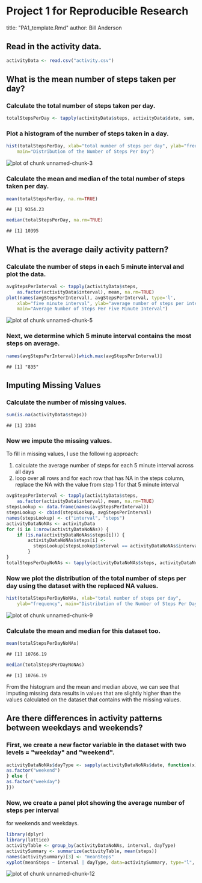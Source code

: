 # Project 1 for Reproducible Research

title: "PA1_template.Rmd"
author: Bill Anderson

## Read in the activity data.


```r
activityData <- read.csv("activity.csv")
```

## What is the mean number of steps taken per day?

### Calculate the total number of steps taken per day.


```r
totalStepsPerDay <- tapply(activityData$steps, activityData$date, sum, na.rm=TRUE)
```

### Plot a histogram of the number of steps taken in a day.


```r
hist(totalStepsPerDay, xlab="total number of steps per day", ylab="frequency", 
	main="Distribution of the Number of Steps Per Day")
```

![plot of chunk unnamed-chunk-3](figure/unnamed-chunk-3-1.png) 

### Calculate the mean and median of the total number of steps taken per day.


```r
mean(totalStepsPerDay, na.rm=TRUE)
```

```
## [1] 9354.23
```

```r
median(totalStepsPerDay, na.rm=TRUE)
```

```
## [1] 10395
```

## What is the average daily activity pattern?

### Calculate the number of steps in each 5 minute interval and plot the data.


```r
avgStepsPerInterval <- tapply(activityData$steps, 
	as.factor(activityData$interval), mean, na.rm=TRUE)
plot(names(avgStepsPerInterval), avgStepsPerInterval, type='l', 
	xlab="five minute interval", ylab="average number of steps per interval", 
	main="Average Number of Steps Per Five Minute Interval")
```

![plot of chunk unnamed-chunk-5](figure/unnamed-chunk-5-1.png) 

### Next, we determine which 5 minute interval contains the most steps on average.


```r
names(avgStepsPerInterval)[which.max(avgStepsPerInterval)]
```

```
## [1] "835"
```

## Imputing Missing Values

### Calculate the number of missing values.


```r
sum(is.na(activityData$steps))
```

```
## [1] 2304
```

### Now we impute the missing values.

To fill in missing values, I use the following approach:

1. calculate the average number of steps for each 5 minute interval across all days
2. loop over all rows and for each row that has NA in the steps column, replace the NA with the value from step 1 for that 5 minute interval


```r
avgStepsPerInterval <- tapply(activityData$steps, 
	as.factor(activityData$interval), mean, na.rm=TRUE)
stepsLookup <- data.frame(names(avgStepsPerInterval))
stepsLookup <- cbind(stepsLookup, avgStepsPerInterval)
names(stepsLookup) <- c("interval", "steps")
activityDataNoNAs <- activityData
for (i in 1:nrow(activityDataNoNAs)) {
    if (is.na(activityDataNoNAs$steps[i])) {
        activityDataNoNAs$steps[i] <- 
          stepsLookup[stepsLookup$interval == activityDataNoNAs$interval[i], "steps"] 
        }
}
totalStepsPerDayNoNAs <- tapply(activityDataNoNAs$steps, activityDataNoNAs$date, sum)
```

### Now we plot the distribution of the total number of steps per day using the dataset with the replaced NA values.


```r
hist(totalStepsPerDayNoNAs, xlab="total number of steps per day", 
	ylab="frequency", main="Distribution of the Number of Steps Per Day (No NAs)")
```

![plot of chunk unnamed-chunk-9](figure/unnamed-chunk-9-1.png) 

### Calculate the mean and median for this dataset too.


```r
mean(totalStepsPerDayNoNAs)
```

```
## [1] 10766.19
```

```r
median(totalStepsPerDayNoNAs)
```

```
## [1] 10766.19
```

From the histogram and the mean and median above, we can see that imputing missing data results in values that are slightly higher than the values calculated on the dataset that contains with the missing values.

## Are there differences in activity patterns between weekdays and weekends?

### First, we create a new factor variable in the dataset with two levels = "weekday" and "weekend".


```r
activityDataNoNAs$dayType <- sapply(activityDataNoNAs$date, function(x) { if (weekdays(as.Date(as.character(x))) %in% c("Saturday", "Sunday")) {
as.factor("weekend")
} else {
as.factor("weekday")
}})
```

### Now, we create a panel plot showing the average number of steps per interval
for weekends and weekdays.


```r
library(dplyr)
library(lattice)
activityTable <- group_by(activityDataNoNAs, interval, dayType)
activitySummary <- summarize(activityTable, mean(steps))
names(activitySummary)[3] <- "meanSteps"
xyplot(meanSteps ~ interval | dayType, data=activitySummary, type="l", layout=c(1,2))
```

![plot of chunk unnamed-chunk-12](figure/unnamed-chunk-12-1.png) 
